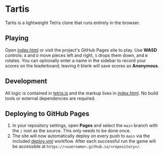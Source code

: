 # Tartis

Tartis is a lightweight Tetris clone that runs entirely in the browser.

## Playing

Open [index.html](index.html) or visit the project's GitHub Pages site to play.
Use **WASD** controls: `A` and `D` move pieces left and right, `S` drops them down, and `W` rotates.
You can optionally enter a name in the sidebar to record your scores on the
leaderboard; leaving it blank will save scores as **Anonymous**.

## Development

All logic is contained in [tetris.js](tetris.js) and the markup lives in
[index.html](index.html). No build tools or external dependencies are required.

## Deploying to GitHub Pages

1. In your repository settings, open **Pages** and select the `main` branch
   with the `/` root as the source. This only needs to be done once.
2. The site will now automatically deploy on every push to `main` via the
   included [deploy.yml](.github/workflows/deploy.yml) workflow.
   After each successful run the game will be accessible at
   `https://<username>.github.io/<repository>/`.
